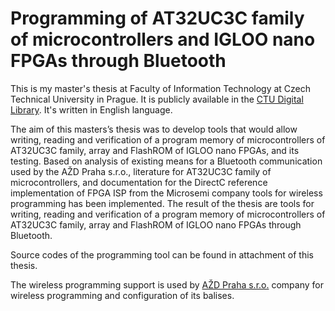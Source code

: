 # Programming of AT32UC3C family of microcontrollers and IGLOO nano FPGAs through Bluetooth

This is my master's thesis at Faculty of Information Technology at
Czech Technical University in Prague. It is publicly available in the
[CTU Digital
Library](https://dspace.cvut.cz/handle/10467/82617?locale-attribute=en). It's
written in English language.

The aim of this masters’s thesis was to develop tools that would allow
writing, reading and verification of a program memory of
microcontrollers of AT32UC3C family, array and FlashROM of IGLOO nano
FPGAs, and its testing. Based on analysis of existing means for a
Bluetooth communication used by the AŽD Praha s.r.o., literature for
AT32UC3C family of microcontrollers, and documentation for the DirectC
reference implementation of FPGA ISP from the Microsemi company tools
for wireless programming has been implemented. The result of the
thesis are tools for writing, reading and verification of a program
memory of microcontrollers of AT32UC3C family, array and FlashROM of
IGLOO nano FPGAs through Bluetooth.

Source codes of the programming tool can be found in attachment of
this thesis.

The wireless programming support is used by [AŽD Praha
s.r.o.](https://www.azd.cz) company for wireless programming and
configuration of its balises.
